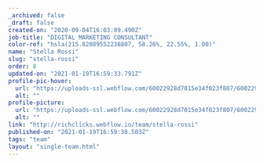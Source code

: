 ```yaml
---
_archived: false
_draft: false
created-on: "2020-09-04T16:03:09.490Z"
job-title: "DIGITAL MARKETING CONSULTANT"
color-ref: "hsla(215.82089552238807, 58.26%, 22.55%, 1.00)"
name: "Stella Rossi"
slug: "stella-rossi"
order: 8
updated-on: "2021-01-19T16:59:33.791Z"
profile-pic-hover:
  url: "https://uploads-ssl.webflow.com/60022928d7015e34f023f807/60022928d7015ed0b523fb6f_stella_rossi.png"
  alt: ""
profile-picture:
  url: "https://uploads-ssl.webflow.com/60022928d7015e34f023f807/60022928d7015e5e0b23fb2d_stella_rossi.png"
  alt: ""
link: "http://richclicks.webflow.io/team/stella-rossi"
published-on: "2021-01-19T16:59:38.503Z"
tags: "team"
layout: "single-team.html"
---
```



